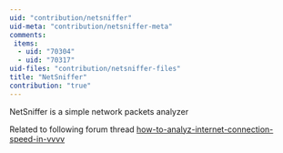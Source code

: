 ```yaml
---
uid: "contribution/netsniffer"
uid-meta: "contribution/netsniffer-meta"
comments: 
 items: 
  - uid: "70304"
  - uid: "70317"
uid-files: "contribution/netsniffer-files"
title: "NetSniffer"
contribution: "true"
---
```


NetSniffer is a simple network packets analyzer

Related to following forum thread [how-to-analyz-internet-connection-speed-in-vvvv](https://discourse.vvvv.org/t/how-to-analyz-internet-connection-speed-in-vvvv)